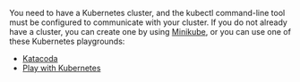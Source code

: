 You need to have a Kubernetes cluster, and the kubectl command-line tool must
be configured to communicate with your cluster. If you do not already have a
cluster, you can create one by using
[Minikube](/docs/getting-started-guides/minikube),
or you can use one of these Kubernetes playgrounds:

* [Katacoda](https://www.katacoda.com/courses/kubernetes/playground)
* [Play with Kubernetes](http://labs.play-with-k8s.com/)

